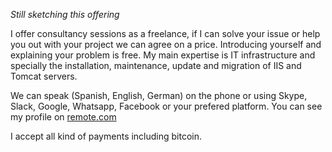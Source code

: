 *Still sketching this offering*

I offer consultancy sessions as a freelance, if I can solve your issue or help you out with your project we can agree on a price.
Introducing yourself and explaining your problem is free. My main expertise is IT infrastructure and specially the installation, maintenance, update and migration of IIS and Tomcat servers.

We can speak (Spanish, English, German) on the phone or using Skype, Slack, Google, Whatsapp, Facebook or your prefered platform.
You can see my profile on [remote.com](http://www.remote.com)

I accept all kind of payments including bitcoin. 
